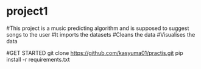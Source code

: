 # project1
#This project is a music predicting algorithm and is supposed to suggest songs to the user
#It imports the datasets
#Cleans the data
#Visualises the data

#GET STARTED
git clone https://github.com/kasyuma01/practis.git
pip install -r requirements.txt
